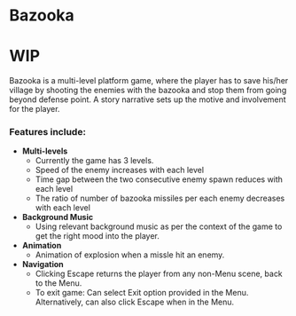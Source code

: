 # Bazooka
# WIP

Bazooka is a multi-level platform game, where the player has to save his/her village by shooting the enemies with the bazooka and stop them from going beyond defense point. A story narrative sets up the motive and involvement for the player.

### Features include:
- **Multi-levels**
  -  Currently the game has 3 levels.
  - Speed of the enemy increases with each level
  - Time gap between the two consecutive enemy spawn reduces with each level
  - The ratio of number of bazooka missiles per each enemy decreases with each level
- **Background Music**
  - Using relevant background music as per the context of the game to get the right mood into the player.
- **Animation**
  - Animation of explosion when a missle hit an enemy.
- **Navigation**
  - Clicking Escape returns the player from any non-Menu scene, back to the Menu.
  - To exit game: Can select Exit option provided in the Menu. Alternatively, can also click Escape when in the Menu.

